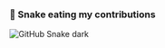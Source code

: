 ### 🐍 Snake eating my contributions
![GitHub Snake dark](https://martinf08.github.io/martinf08/github-contribution-grid-snake-dark.svg)
